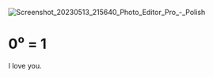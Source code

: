 ![Screenshot_20230513_215640_Photo_Editor_Pro_-_Polish](https://github.com/topherchris420/fartscroll/assets/93827718/6238c3fa-d735-43df-b10b-6d61989476fa)
# 0⁰ = 1

I love you.
